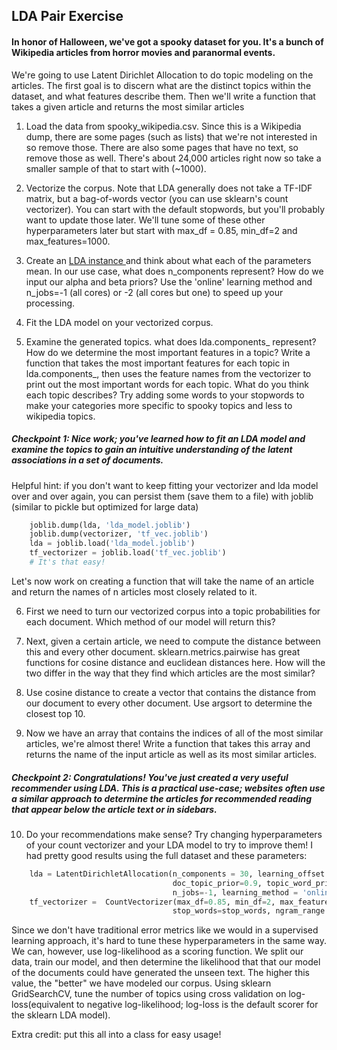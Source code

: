 ## LDA Pair Exercise

#### In honor of Halloween, we've got a spooky dataset for you. It's a bunch of Wikipedia articles from horror movies and paranormal events.

We're going to use Latent Dirichlet Allocation to do topic modeling on the articles. The first goal is to discern what are the distinct topics within the dataset, and what features describe them. Then we'll write a function that takes a given article and returns the most similar articles

1. Load the data from spooky_wikipedia.csv. Since this is a Wikipedia dump, there are some pages (such as lists) that we're not interested in so remove those. There are also some pages that have no text, so remove those as well. There's about 24,000 articles right now so take a smaller sample of that to start with (~1000).

2. Vectorize the corpus. Note that LDA generally does not take a TF-IDF matrix, but a bag-of-words vector (you can use sklearn's count vectorizer). You can start with the default stopwords, but you'll probably want to update those later. We'll tune some of these other hyperparameters later but start with max_df = 0.85, min_df=2 and max_features=1000.

3. Create an <a href="http://scikit-learn.org/stable/modules/generated/sklearn.decomposition.LatentDirichletAllocation.html">LDA instance </a> and think about what each of the parameters mean. In our use case, what does n_components represent? How do we input our alpha and beta priors? Use the 'online' learning method and n_jobs=-1 (all cores) or -2 (all cores but one) to speed up your processing.

4. Fit the LDA model on your vectorized corpus.

5. Examine the generated topics. what does lda.components_ represent? How do we determine the most important features in a topic? Write a function that takes the most important features for each topic in lda.components_, then uses the feature names from the vectorizer to print out the most important words for each topic. What do you think each topic describes? Try adding some words to your stopwords to make your categories more specific to spooky topics and less to wikipedia topics.

##### Checkpoint 1: Nice work; you've learned how to fit an LDA model and examine the topics to gain an intuitive understanding of the latent associations in a set of documents.  


Helpful hint: if you don't want to keep fitting your vectorizer and lda model over and over again, you can persist them (save them to a file) with joblib (similar to pickle but optimized for large data)

```python
    joblib.dump(lda, 'lda_model.joblib')
    joblib.dump(vectorizer, 'tf_vec.joblib')
    lda = joblib.load('lda_model.joblib')
    tf_vectorizer = joblib.load('tf_vec.joblib')
    # It's that easy!
```
Let's now work on creating a function that will take the name of an article and return the names of n articles most closely related to it.

6.  First we need to turn our vectorized corpus into a topic probabilities for each document. Which method of our model will return this?

7. Next, given a certain article, we need to compute the distance between this and every other document. sklearn.metrics.pairwise has great functions for cosine distance and euclidean distances here. How will the two differ in the way that they find which articles are the most similar?

8. Use cosine distance to create a vector that contains the distance from our document to every other document. Use argsort to determine the closest top 10.

9. Now we have an array that contains the indices of all of the most similar articles, we're almost there! Write a function that takes this array and returns the name of the input article as well as its most similar articles.

##### Checkpoint 2: Congratulations! You've just created a very useful recommender using LDA. This is a practical use-case; websites often use a similar approach to determine the articles for recommended reading that appear below the article text or in sidebars.

10. Do your recommendations make sense? Try changing hyperparameters of your count vectorizer and your LDA model to try to improve them!
I had pretty good results using the full dataset and these parameters:
```python
    lda = LatentDirichletAllocation(n_components = 30, learning_offset =50., verbose=1,
                                    doc_topic_prior=0.9, topic_word_prior= 0.9,
                                    n_jobs=-1, learning_method = 'online')
    tf_vectorizer =  CountVectorizer(max_df=0.85, min_df=2, max_features = 1000,
                                    stop_words=stop_words, ngram_range = (1,3))
```
Since we don't have traditional error metrics like we would in a supervised learning approach, it's hard to tune these hyperparameters in the same way. We can, however, use log-likelihood as a scoring function. We split our data, train our model, and then determine the likelihood that that our model of the documents could have generated the unseen text. The higher this value, the "better" we have modeled our corpus.
Using sklearn GridSearchCV, tune the number of topics using cross validation on log-loss(equivalent to negative log-likelihood; log-loss is the default scorer for the sklearn LDA model).

Extra credit: put this all into a class for easy usage!
